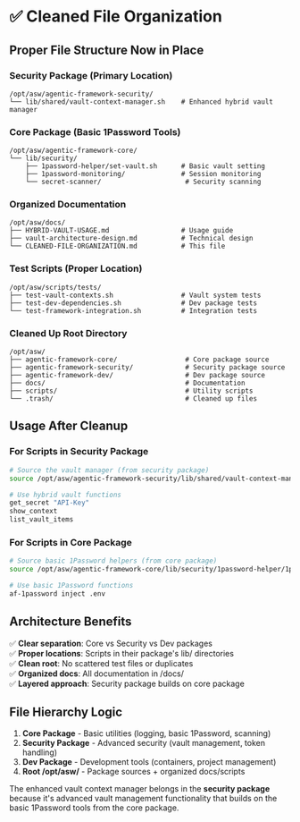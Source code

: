 # ✅ Cleaned File Organization

## Proper File Structure Now in Place

### Security Package (Primary Location)
```
/opt/asw/agentic-framework-security/
└── lib/shared/vault-context-manager.sh    # Enhanced hybrid vault manager
```

### Core Package (Basic 1Password Tools)  
```
/opt/asw/agentic-framework-core/
└── lib/security/
    ├── 1password-helper/set-vault.sh      # Basic vault setting
    ├── 1password-monitoring/              # Session monitoring
    └── secret-scanner/                     # Security scanning
```

### Organized Documentation
```
/opt/asw/docs/
├── HYBRID-VAULT-USAGE.md                  # Usage guide
├── vault-architecture-design.md           # Technical design
└── CLEANED-FILE-ORGANIZATION.md           # This file
```

### Test Scripts (Proper Location)
```
/opt/asw/scripts/tests/
├── test-vault-contexts.sh                 # Vault system tests
├── test-dev-dependencies.sh               # Dev package tests
└── test-framework-integration.sh          # Integration tests
```

### Cleaned Up Root Directory
```
/opt/asw/
├── agentic-framework-core/                 # Core package source
├── agentic-framework-security/             # Security package source  
├── agentic-framework-dev/                  # Dev package source
├── docs/                                   # Documentation
├── scripts/                                # Utility scripts
└── .trash/                                 # Cleaned up files
```

## Usage After Cleanup

### For Scripts in Security Package
```bash
# Source the vault manager (from security package)
source /opt/asw/agentic-framework-security/lib/shared/vault-context-manager.sh

# Use hybrid vault functions
get_secret "API-Key"
show_context  
list_vault_items
```

### For Scripts in Core Package
```bash
# Source basic 1Password helpers (from core package)  
source /opt/asw/agentic-framework-core/lib/security/1password-helper/1password-inject.sh

# Use basic 1Password functions
af-1password inject .env
```

## Architecture Benefits

✅ **Clear separation**: Core vs Security vs Dev packages  
✅ **Proper locations**: Scripts in their package's lib/ directories  
✅ **Clean root**: No scattered test files or duplicates  
✅ **Organized docs**: All documentation in /docs/  
✅ **Layered approach**: Security package builds on core package  

## File Hierarchy Logic

1. **Core Package** - Basic utilities (logging, basic 1Password, scanning)
2. **Security Package** - Advanced security (vault management, token handling)  
3. **Dev Package** - Development tools (containers, project management)
4. **Root /opt/asw/** - Package sources + organized docs/scripts

The enhanced vault context manager belongs in the **security package** because it's advanced vault management functionality that builds on the basic 1Password tools from the core package.